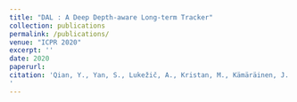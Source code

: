 ```yaml
---
title: "DAL : A Deep Depth-aware Long-term Tracker"
collection: publications
permalink: /publications/
venue: "ICPR 2020"
excerpt: ''
date: 2020
paperurl:
citation: 'Qian, Y., Yan, S., Lukežič, A., Kristan, M., Kämäräinen, J. K., & Matas, J. (2021, January). DAL: A Deep Depth-Aware Long-term Tracker. In 2020 25th International Conference on Pattern Recognition (ICPR) (pp. 7825-7832). IEEE.
'
---
```

